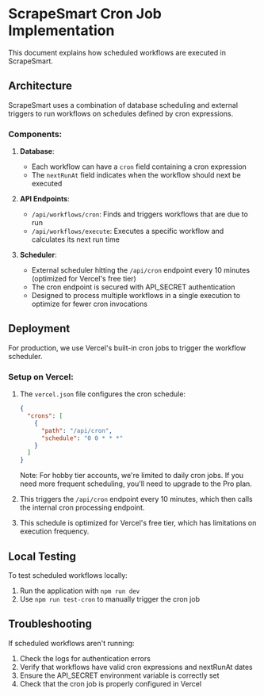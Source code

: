 # ScrapeSmart Cron Job Implementation

This document explains how scheduled workflows are executed in ScrapeSmart.

## Architecture

ScrapeSmart uses a combination of database scheduling and external triggers to run workflows on schedules defined by cron expressions.

### Components:

1. **Database**: 
   - Each workflow can have a `cron` field containing a cron expression
   - The `nextRunAt` field indicates when the workflow should next be executed

2. **API Endpoints**:
   - `/api/workflows/cron`: Finds and triggers workflows that are due to run
   - `/api/workflows/execute`: Executes a specific workflow and calculates its next run time

3. **Scheduler**:
   - External scheduler hitting the `/api/cron` endpoint every 10 minutes (optimized for Vercel's free tier)
   - The cron endpoint is secured with API_SECRET authentication
   - Designed to process multiple workflows in a single execution to optimize for fewer cron invocations

## Deployment

For production, we use Vercel's built-in cron jobs to trigger the workflow scheduler.

### Setup on Vercel:

1. The `vercel.json` file configures the cron schedule:
   ```json
   {
     "crons": [
       {
         "path": "/api/cron",
         "schedule": "0 0 * * *"
       }
     ]
   }
   ```

   Note: For hobby tier accounts, we're limited to daily cron jobs. If you need more frequent scheduling, you'll need to upgrade to the Pro plan.

2. This triggers the `/api/cron` endpoint every 10 minutes, which then calls the internal cron processing endpoint.
3. This schedule is optimized for Vercel's free tier, which has limitations on execution frequency.

## Local Testing

To test scheduled workflows locally:

1. Run the application with `npm run dev`
2. Use `npm run test-cron` to manually trigger the cron job

## Troubleshooting

If scheduled workflows aren't running:

1. Check the logs for authentication errors
2. Verify that workflows have valid cron expressions and nextRunAt dates
3. Ensure the API_SECRET environment variable is correctly set
4. Check that the cron job is properly configured in Vercel
